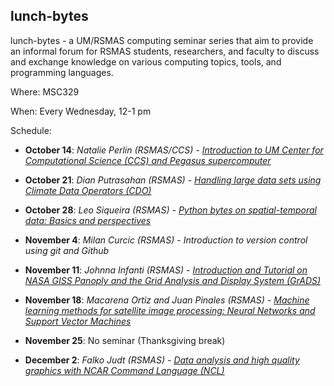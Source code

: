 ## lunch-bytes

lunch-bytes - a UM/RSMAS computing seminar series that aim to provide an informal
forum for RSMAS students, researchers, and faculty to discuss and exchange knowledge
on various computing topics, tools, and programming languages.

Where: MSC329

When: Every Wednesday, 12-1 pm

Schedule:

* **October 14**: *Natalie Perlin (RSMAS/CCS) - [Introduction to UM Center for Computational Science (CCS) and Pegasus supercomputer](https://github.com/milancurcic/lunch-bytes/tree/master/Fall_2015/LB01)*

* **October 21**: *Dian Putrasahan (RSMAS) - [Handling large data sets using Climate Data Operators (CDO)](https://github.com/milancurcic/lunch-bytes/tree/master/Fall_2015/LB02)*

* **October 28**: *Leo Siqueira (RSMAS) - [Python bytes on spatial-temporal data: Basics and perspectives](https://github.com/milancurcic/lunch-bytes/tree/master/Fall_2015/LB03)*

* **November 4**: *Milan Curcic (RSMAS) - Introduction to version control using git and Github*

* **November 11**: *Johnna Infanti (RSMAS) - [Introduction and Tutorial on NASA GISS Panoply and the Grid Analysis and Display System (GrADS)](https://github.com/milancurcic/lunch-bytes/tree/master/Fall_2015/LB05)*

* **November 18**: *Macarena Ortiz and Juan Pinales (RSMAS) - 
[Machine learning methods for satellite image processing: Neural Networks and Support Vector Machines](https://github.com/milancurcic/lunch-bytes/tree/master/Fall_2015/LB06)*

* **November 25**: No seminar (Thanksgiving break)

* **December 2**: *Falko Judt (RSMAS) - [Data analysis and high quality graphics with NCAR Command Language (NCL)](https://github.com/milancurcic/lunch-bytes/tree/master/Fall_2015/LB07)*
